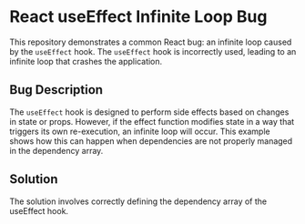 # React useEffect Infinite Loop Bug

This repository demonstrates a common React bug: an infinite loop caused by the `useEffect` hook.  The `useEffect` hook is incorrectly used, leading to an infinite loop that crashes the application.

## Bug Description
The `useEffect` hook is designed to perform side effects based on changes in state or props. However, if the effect function modifies state in a way that triggers its own re-execution, an infinite loop will occur.  This example shows how this can happen when dependencies are not properly managed in the dependency array.

## Solution
The solution involves correctly defining the dependency array of the useEffect hook. 
